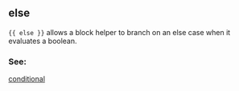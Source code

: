 ## else

`{{ else }}` allows a block helper to branch on an else case when it evaluates a boolean.

### See:

[conditional](./Helpers.md#conditional)
